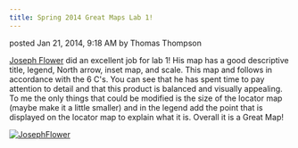 ```yaml
---
title: Spring 2014 Great Maps Lab 1!
---
```


posted Jan 21, 2014, 9:18 AM by Thomas Thompson

[Joseph Flower](https://sites.google.com/site/josephpflower/lab/lab-01---arcgis-webgis-intro) did an excellent job for lab 1! His map has a good descriptive title, legend, North arrow, inset map, and scale. This map and follows in accordance with the 6 C's.  You can see that he has spent time to pay attention to detail and that this product is balanced and visually appealing.  To me the only things that could be modified is the size of the locator map (maybe make it a little smaller) and in the legend add the point that is displayed on the locator map to explain what it is.  Overall it is a Great Map!

[![JosephFlower]({{site.baseurl}}/assets/JosephFlower.png)]({{site.baseurl}}/assets/hr/JosephFlower.png)

